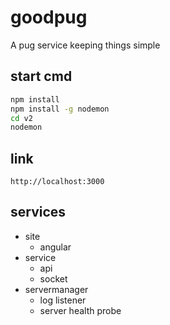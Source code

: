 # goodpug
A pug service keeping things simple

## start cmd
``` bash
npm install
npm install -g nodemon
cd v2
nodemon
```

## link
``` http
http://localhost:3000
```

## services
- site
  - angular
- service
  - api
  - socket
- servermanager
  - log listener
  - server health probe
